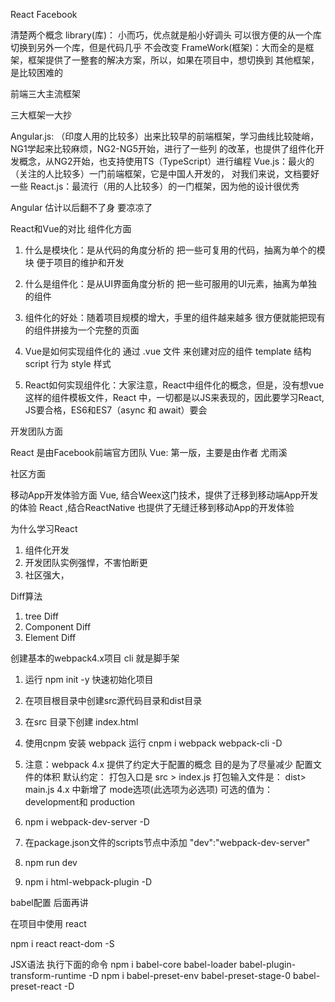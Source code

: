 React Facebook

清楚两个概念
library(库)： 小而巧，优点就是船小好调头 可以很方便的从一个库切换到另外一个库，但是代码几乎
不会改变
FrameWork(框架)：大而全的是框架，框架提供了一整套的解决方案，所以，如果在项目中，想切换到
其他框架，是比较困难的

前端三大主流框架

三大框架一大抄

Angular.js: （印度人用的比较多）出来比较早的前端框架，学习曲线比较陡峭，
NG1学起来比较麻烦，NG2-NG5开始，进行了一些列
的改革，也提供了组件化开发概念，从NG2开始，也支持使用TS（TypeScript）进行编程
Vue.js：最火的（关注的人比较多）一门前端框架，它是中国人开发的， 对我们来说，文档要好一些
React.js：最流行（用的人比较多）的一门框架，因为他的设计很优秀

Angular 估计以后翻不了身 要凉凉了

React和Vue的对比
组件化方面
1. 什么是模块化：是从代码的角度分析的 把一些可复用的代码，抽离为单个的模块 便于项目的维护和开发
2. 什么是组件化：是从UI界面角度分析的  把一些可服用的UI元素，抽离为单独的组件
3. 组件化的好处：随着项目规模的增大，手里的组件越来越多 很方便就能把现有的组件拼接为一个完整的页面
4. Vue是如何实现组件化的 通过 .vue 文件 来创建对应的组件
  template 结构
  script   行为
  style    样式

5. React如何实现组件化：大家注意，React中组件化的概念，但是，没有想vue这样的组件模板文件，React
中，一切都是以JS来表现的，因此要学习React, JS要合格，ES6和ES7（async 和 await）要会

开发团队方面

React 是由Facebook前端官方团队
Vue: 第一版，主要是由作者 尤雨溪 

社区方面

移动App开发体验方面
Vue, 结合Weex这门技术，提供了迁移到移动端App开发的体验
React ,结合ReactNative 也提供了无缝迁移到移动App的开发体验

为什么学习React
1. 组件化开发
2. 开发团队实例强悍，不害怕断更
3. 社区强大，

Diff算法
1. tree Diff
2. Component Diff
3. Element Diff

创建基本的webpack4.x项目 cli 就是脚手架  
1. 运行 npm init -y 快速初始化项目
2. 在项目根目录中创建src源代码目录和dist目录
3. 在src 目录下创建 index.html
4. 使用cnpm 安装 webpack  运行 cnpm i webpack webpack-cli -D
5. 注意：webpack 4.x 提供了约定大于配置的概念 目的是为了尽量减少 配置文件的体积
   默认约定：
   打包入口是 src > index.js
   打包输入文件是： dist> main.js
   4.x 中新增了 mode选项(此选项为必选项) 可选的值为：development和 production

6. npm i webpack-dev-server -D
7. 在package.json文件的scripts节点中添加 "dev":"webpack-dev-server" 
8. npm run dev      
9. npm i html-webpack-plugin -D 

babel配置 后面再讲

在项目中使用 react

npm i react react-dom -S

JSX语法
执行下面的命令
npm i babel-core babel-loader babel-plugin-transform-runtime -D 
npm i babel-preset-env babel-preset-stage-0 babel-preset-react -D











